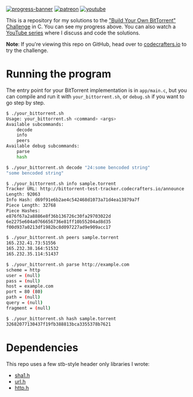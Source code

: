 [![progress-banner](https://backend.codecrafters.io/progress/bittorrent/99a7daf0-ad72-4c80-beb1-9748261c96bd)](https://app.codecrafters.io/users/codecrafters-bot?r=2qF)
[![patreon](https://img.shields.io/badge/patreon-FF5441?style=for-the-badge&logo=Patreon)](https://www.patreon.com/hughdavenport)
[![youtube](https://img.shields.io/badge/youtube-FF0000?style=for-the-badge&logo=youtube)](https://www.youtube.com/watch?v=dqw7B6eR9P8&list=PL5r5Q39GjMDfetFdGmnhjw1svsALW1HIY)

This is a repository for my solutions to the
["Build Your Own BitTorrent" Challenge](https://app.codecrafters.io/courses/bittorrent/overview) in C. You can see my progress above.
You can also watch a [YouTube series](https://www.youtube.com/watch?v=dqw7B6eR9P8&list=PL5r5Q39GjMDfetFdGmnhjw1svsALW1HIY) where I discuss and code the solutions.

**Note**: If you're viewing this repo on GitHub, head over to
[codecrafters.io](https://codecrafters.io) to try the challenge.

# Running the program

The entry point for your BitTorrent implementation is in `app/main.c`, but you can compile and run it with `your_bittorrent.sh`, or `debug.sh` if you want to go step by step.

```sh
$ ./your_bittorrent.sh
Usage: your_bittorrent.sh <command> <args>
Available subcommands:
    decode
    info
    peers
Available debug subcommands:
    parse
    hash

$ ./your_bittorrent.sh decode "24:some bencoded string"
"some bencoded string"

$ ./your_bittorrent.sh info sample.torrent
Tracker URL: http://bittorrent-test-tracker.codecrafters.io/announce
Length: 92063
Info Hash: d69f91e6b2ae4c542468d1073a71d4ea13879a7f
Piece Length: 32768
Piece Hashes:
e876f67a2a8886e8f36b136726c30fa29703022d
6e2275e604a0766656736e81ff10b55204ad8d35
f00d937a0213df1982bc8d097227ad9e909acc17

$ ./your_bittorrent.sh peers sample.torrent
165.232.41.73:51556
165.232.38.164:51532
165.232.35.114:51437

$ ./your_bittorrent.sh parse http://example.com
scheme = http
user = (null)
pass = (null)
host = example.com
port = 80 (80)
path = (null)
query = (null)
fragment = (null)

$ ./your_bittorrent.sh hash sample.torrent
32682077130437f19fb388813bca3355378b7621
```

# Dependencies

This repo uses a few stb-style header only libraries I wrote:
 - [sha1.h](https://github.com/hughdavenport/sha1.h)
 - [url.h](https://github.com/hughdavenport/url.h)
 - [http.h](https://github.com/hughdavenport/http.h)

